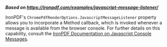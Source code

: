 ***Based on <https://ironpdf.com/examples/javascript-message-listener/>***

IronPDF's `ChromePdfRenderOptions.JavascriptMessageListener` property allows you to incorporate a Method callback, which is invoked whenever a message is available from the browser console. For further details on this capability, consult the [IronPDF Documentation on Javascript Console Messages](https://ironpdf.com/object-reference/api/IronPdf.ChromePdfRenderOptions.html#IronPdf_ChromePdfRenderOptions_JavascriptMessageListener).